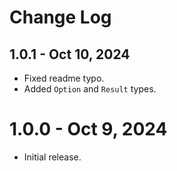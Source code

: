 # Change Log

## 1.0.1 - Oct 10, 2024
- Fixed readme typo.
- Added `Option` and `Result` types.

# 1.0.0 - Oct 9, 2024
- Initial release.